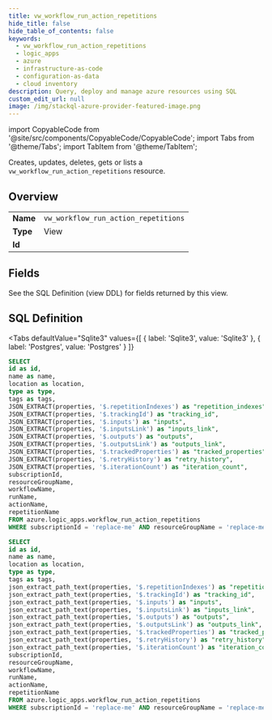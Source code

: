```yaml
--- 
title: vw_workflow_run_action_repetitions
hide_title: false
hide_table_of_contents: false
keywords:
  - vw_workflow_run_action_repetitions
  - logic_apps
  - azure
  - infrastructure-as-code
  - configuration-as-data
  - cloud inventory
description: Query, deploy and manage azure resources using SQL
custom_edit_url: null
image: /img/stackql-azure-provider-featured-image.png
---
```


import CopyableCode from '@site/src/components/CopyableCode/CopyableCode';
import Tabs from '@theme/Tabs';
import TabItem from '@theme/TabItem';

Creates, updates, deletes, gets or lists a <code>vw_workflow_run_action_repetitions</code> resource.

## Overview
<table><tbody>
<tr><td><b>Name</b></td><td><code>vw_workflow_run_action_repetitions</code></td></tr>
<tr><td><b>Type</b></td><td>View</td></tr>
<tr><td><b>Id</b></td><td><CopyableCode code="azure.logic_apps.vw_workflow_run_action_repetitions" /></td></tr>
</tbody></table>

## Fields

See the SQL Definition (view DDL) for fields returned by this view.

## SQL Definition

<Tabs
defaultValue="Sqlite3"
values={[
{ label: 'Sqlite3', value: 'Sqlite3' },
{ label: 'Postgres', value: 'Postgres' }
]}
>
<TabItem value="Sqlite3">

```sql
SELECT
id as id,
name as name,
location as location,
type as type,
tags as tags,
JSON_EXTRACT(properties, '$.repetitionIndexes') as "repetition_indexes",
JSON_EXTRACT(properties, '$.trackingId') as "tracking_id",
JSON_EXTRACT(properties, '$.inputs') as "inputs",
JSON_EXTRACT(properties, '$.inputsLink') as "inputs_link",
JSON_EXTRACT(properties, '$.outputs') as "outputs",
JSON_EXTRACT(properties, '$.outputsLink') as "outputs_link",
JSON_EXTRACT(properties, '$.trackedProperties') as "tracked_properties",
JSON_EXTRACT(properties, '$.retryHistory') as "retry_history",
JSON_EXTRACT(properties, '$.iterationCount') as "iteration_count",
subscriptionId,
resourceGroupName,
workflowName,
runName,
actionName,
repetitionName
FROM azure.logic_apps.workflow_run_action_repetitions
WHERE subscriptionId = 'replace-me' AND resourceGroupName = 'replace-me' AND workflowName = 'replace-me' AND runName = 'replace-me' AND actionName = 'replace-me';
```

</TabItem>
<TabItem value="Postgres">

```sql
SELECT
id as id,
name as name,
location as location,
type as type,
tags as tags,
json_extract_path_text(properties, '$.repetitionIndexes') as "repetition_indexes",
json_extract_path_text(properties, '$.trackingId') as "tracking_id",
json_extract_path_text(properties, '$.inputs') as "inputs",
json_extract_path_text(properties, '$.inputsLink') as "inputs_link",
json_extract_path_text(properties, '$.outputs') as "outputs",
json_extract_path_text(properties, '$.outputsLink') as "outputs_link",
json_extract_path_text(properties, '$.trackedProperties') as "tracked_properties",
json_extract_path_text(properties, '$.retryHistory') as "retry_history",
json_extract_path_text(properties, '$.iterationCount') as "iteration_count",
subscriptionId,
resourceGroupName,
workflowName,
runName,
actionName,
repetitionName
FROM azure.logic_apps.workflow_run_action_repetitions
WHERE subscriptionId = 'replace-me' AND resourceGroupName = 'replace-me' AND workflowName = 'replace-me' AND runName = 'replace-me' AND actionName = 'replace-me';
```

</TabItem>
</Tabs>
